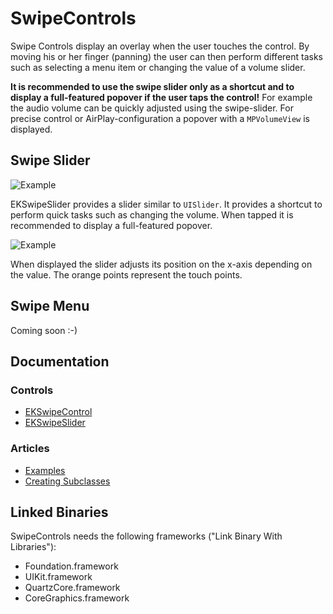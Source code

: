 # SwipeControls

Swipe Controls display an overlay when the user touches the control. By moving his or her finger (panning) the user can then perform different tasks such as selecting a menu item or changing the value of a volume slider.

**It is recommended to use the swipe slider only as a shortcut and to display a full-featured popover if the user taps the control!** 
For example the audio volume can be quickly adjusted using the swipe-slider. For precise control or AirPlay-configuration a popover with a `MPVolumeView` is displayed.


## Swipe Slider

![Example](http://i50.tinypic.com/2rdusqr.png)

EKSwipeSlider provides a slider similar to `UISlider`. It provides a shortcut to perform quick tasks such as changing the volume. When tapped it is recommended to display a full-featured popover.

![Example](http://i48.tinypic.com/24g6sjr.png)  

When displayed the slider adjusts its position on the x-axis depending on the value. The orange points represent the touch points.

## Swipe Menu

Coming soon :-)


## Documentation

### Controls

* [EKSwipeControl](https://github.com/ChrisSchneider/SwipeControls/wiki/EKSwipeControl)
* [EKSwipeSlider](https://github.com/ChrisSchneider/SwipeControls/wiki/EKSwipeSlider)

### Articles

* [Examples](https://github.com/ChrisSchneider/SwipeControls/wiki/Examples)
* [Creating Subclasses](https://github.com/ChrisSchneider/SwipeControls/wiki/Subclassing-EKSwipeControl)


## Linked Binaries

SwipeControls needs the following frameworks ("Link Binary With Libraries"):

* Foundation.framework
* UIKit.framework
* QuartzCore.framework
* CoreGraphics.framework